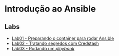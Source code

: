 # Introdução ao Ansible

## Labs
* [Lab01 - Preparando o container para rodar Ansible](lab01.md)
* [Lab02 - Tratando segredos com Credstash](lab02.md)
* [Lab03 - Rodando um _playbook_](lab03.md)

